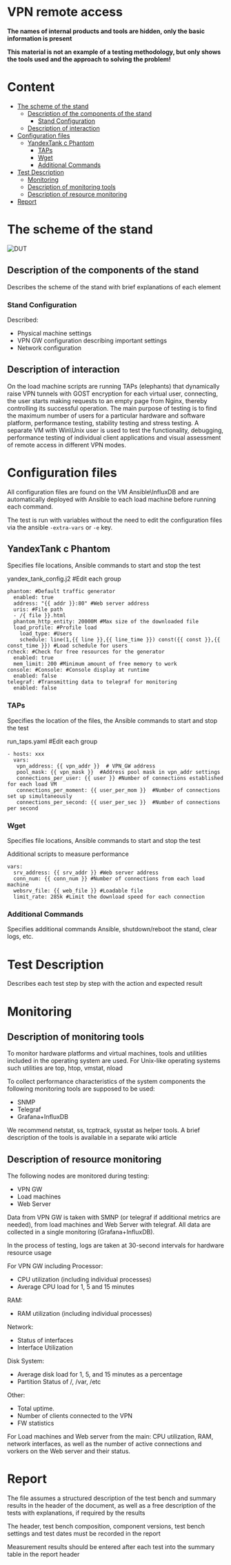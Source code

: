 # VPN remote access

**The names of internal products and tools are hidden, only the basic information is present**

**This material is not an example of a testing methodology, but only shows the tools used and the approach to solving the problem!**

# Content
- [The scheme of the stand](#the-scheme-of-the-stand)
  - [Description of the components of the stand](#description-of-the-components-of-the-stand)
      - [Stand Configuration](#stand-Configuration)
  - [Description of interaction](#description-of-interaction)
- [Configuration files](#configuration-files)
  - [YandexTank с Phantom](#yandextank-с-phantom)
    - [TAPs](#taps)
    - [Wget](#wget)
    - [Additional Commands](#additional-commands)
- [Test Description](#test-description)
  - [Monitoring](#monitoring)
  - [Description of monitoring tools](#description-of-monitoring-tools)
  - [Description of resource monitoring](#description-of-resource-monitoring)
- [Report](#report)

# The scheme of the stand
![DUT](https://github.com/l-SK-l/My_projects/blob/main/VPN%20remote%20access/assets/VPN.png)

## Description of the components of the stand
Describes the scheme of the stand with brief explanations of each element

### Stand Configuration
Described: 
- Physical machine settings
- VPN GW configuration describing important settings
- Network configuration

## Description of interaction
On the load machine scripts are running TAPs (elephants) that dynamically raise VPN tunnels with GOST encryption for each virtual user, connecting, the user starts making requests to an empty page from Nginx, thereby controlling its successful operation. The main purpose of testing is to find the maximum number of users for a particular hardware and software platform, performance testing, stability testing and stress testing. A separate VM with Win\Unix user is used to test the functionality, debugging, performance testing of individual client applications and visual assessment of remote access in different VPN modes.

# Configuration files
All configuration files are found on the VM Ansible\InfluxDB and are automatically deployed with Ansible to each load machine before running each command.

The test is run with variables without the need to edit the configuration files via the ansible `-extra-vars` or `-e` key.

## YandexTank с Phantom
Specifies file locations, Ansible commands to start and stop the test

yandex_tank_config.j2 #Edit each group

```
phantom: #Default traffic generator
  enabled: true  
  address: "{{ addr }}:80" #Web server address
  uris: #File path
  - /{ file }}.html
  phantom_http_entity: 20000M #Max size of the downloaded file
  load_profile: #Profile load
    load_type: #Users
    schedule: line(1,{{ line }},{{ line_time }}) const({{ const }},{{ const_time }}) #Load schedule for users
rcheck: #Check for free resources for the generator
  enabled: true
  mem_limit: 200 #Minimum amount of free memory to work
console: #Console: #Console display at runtime
  enabled: false
telegraf: #Transmitting data to telegraf for monitoring
  enabled: false
```
### TAPs
Specifies the location of the files, the Ansible commands to start and stop the test

run_taps.yaml #Edit each group
```
- hosts: xxx
  vars:
   vpn_address: {{ vpn_addr }}  # VPN_GW address
   pool_mask: {{ vpn_mask }}  #Address pool mask in vpn_addr settings
   connections_per_user: {{ user }} #Number of connections established for each load VM
   connections_per_moment: {{ user_per_mom }}  #Number of connections set up simultaneously
   connections_per_second: {{ user_per_sec }}  #Number of connections per second
```
### Wget
Specifies file locations, Ansible commands to start and stop the test

Additional scripts to measure performance
```
vars:
  srv_address: {{ srv_addr }} #Web server address
  conn_num: {{ conn_num }} #Number of connections from each load machine
  websrv_file: {{ web_file }} #Loadable file
  limit_rate: 285k #Limit the download speed for each connection
```
### Additional Commands
Specifies additional commands Ansible, shutdown/reboot the stand, clear logs, etc.

# Test Description

Describes each test step by step with the action and expected result

# Monitoring

## Description of monitoring tools
To monitor hardware platforms and virtual machines, tools and utilities included in the operating system are used. 
For Unix-like operating systems such utilities are top, htop, vmstat, nload

To collect performance characteristics of the system components the following monitoring tools are supposed to be used:
- SNMP
- Telegraf
- Grafana+InfluxDB

We recommend netstat, ss, tcptrack, sysstat as helper tools.
A brief description of the tools is available in a separate wiki article

## Description of resource monitoring
The following nodes are monitored during testing:
- VPN GW
- Load machines
- Web Server

Data from VPN GW is taken with SMNP (or telegraf if additional metrics are needed), from load machines and Web Server with telegraf. All data are collected in a single monitoring (Grafana+InfluxDB). 

In the process of testing, logs are taken at 30-second intervals for hardware resource usage

For VPN GW including
Processor:
- CPU utilization (including individual processes)
- Average CPU load for 1, 5 and 15 minutes

RAM:
- RAM utilization (including individual processes)

Network:
- Status of interfaces
- Interface Utilization

Disk System:
- Average disk load for 1, 5, and 15 minutes as a percentage
- Partition Status of /, /var, /etc

Other:
- Total uptime.
- Number of clients connected to the VPN
- FW statistics

For Load machines and Web server from the main: CPU utilization, RAM, network interfaces, as well as the number of active connections and vorkers on the Web server and their status.

# Report

The file assumes a structured description of the test bench and summary results in the header of the document, as well as a free description of the tests with explanations, if required by the results 

The header, test bench composition, component versions, test bench settings and test dates must be recorded in the report

Measurement results should be entered after each test into the summary table in the report header
